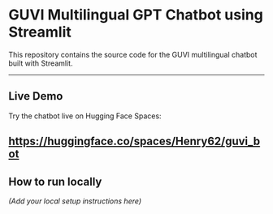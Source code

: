 # GUVI Multilingual GPT Chatbot using Streamlit

This repository contains the source code for the GUVI multilingual chatbot built with Streamlit.

---

## Live Demo

Try the chatbot live on Hugging Face Spaces:

https://huggingface.co/spaces/Henry62/guvi_bot
---

## How to run locally

*(Add your local setup instructions here)*

